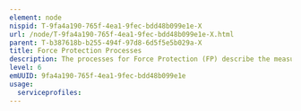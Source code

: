 ```yaml
---
element: node
nispid: T-9fa4a190-765f-4ea1-9fec-bdd48b099e1e-X
url: /node/T-9fa4a190-765f-4ea1-9fec-bdd48b099e1e-X.html
parent: T-b387618b-b255-494f-97d8-6d5f5e5b029a-X
title: Force Protection Processes
description: The processes for Force Protection (FP) describe the measures and means to minimize the vulnerability of personnel, facilities, equipment, materiel, operations, and activities from threats and hazards in order to preserve freedom of action and operational effectiveness thereby contributing to mission success. They cover a wide range of protective measures, effects, actions and tasks and use a spectrum of military capabilities.
level: 6
emUUID: 9fa4a190-765f-4ea1-9fec-bdd48b099e1e
usage:
  serviceprofiles:
---
```

